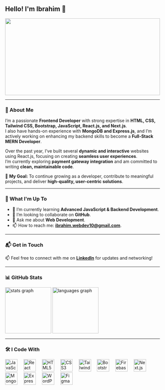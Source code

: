 <h2 align="left">Hello! I'm Ibrahim 👋</h2>

<p align="left">
  <img src="https://static.vecteezy.com/system/resources/previews/013/104/767/non_2x/web-development-programming-languages-css-html-it-ui-programmer-cartoon-character-developing-website-coding-flat-illustration-banner-vector.jpg" width="100%" height="250" />
</p>

---

### 📌 About Me

I’m a passionate **Frontend Developer** with strong expertise in **HTML, CSS, Tailwind CSS, Bootstrap, JavaScript, React.js, and Next.js**.  
I also have hands-on experience with **MongoDB and Express.js**, and I’m actively working on enhancing my backend skills to become a **Full-Stack MERN Developer**.

Over the past year, I’ve built several **dynamic and interactive** websites using React.js, focusing on creating **seamless user experiences**.  
I’m currently exploring **payment gateway integration** and am committed to writing **clean, maintainable code**.

🚀 **My Goal:** To continue growing as a developer, contribute to meaningful projects, and deliver **high-quality, user-centric solutions**.

---

### 🚀 What I'm Up To
- 🌱 I’m currently learning **Advanced JavaScript & Backend Development**.
- 👯 I’m looking to collaborate on **GitHub**.
- 💬 Ask me about **Web Development**.
- 📫 How to reach me: **ibrahim.webdev10@gmail.com**.

---

### 📬 Get in Touch
📫 Feel free to connect with me on **[LinkedIn](https://www.linkedin.com/in/ibrahim-coders/)** for updates and networking!

---

### 📊 GitHub Stats

<div align="left">
  <img src="https://github-readme-stats.vercel.app/api?username=ibrahim-coders&hide_title=false&hide_rank=false&show_icons=true&include_all_commits=true&count_private=true&disable_animations=false&theme=dracula&locale=en&hide_border=false" height="150" alt="stats graph" />
  <img src="https://github-readme-stats.vercel.app/api/top-langs?username=ibrahim-coders&locale=en&hide_title=false&layout=compact&card_width=320&langs_count=5&theme=dracula&hide_border=false" height="150" alt="languages graph" />
</div>

---

### 🛠 I Code With
<div align="left">
  <img src="https://cdn.jsdelivr.net/gh/devicons/devicon/icons/javascript/javascript-original.svg" height="40" alt="JavaScript" />
  <img width="12" />
  <img src="https://cdn.jsdelivr.net/gh/devicons/devicon/icons/react/react-original.svg" height="40" alt="React" />
  <img width="12" />
  <img src="https://cdn.jsdelivr.net/gh/devicons/devicon/icons/html5/html5-original.svg" height="40" alt="HTML5" />
  <img width="12" />
  <img src="https://cdn.jsdelivr.net/gh/devicons/devicon/icons/css3/css3-original.svg" height="40" alt="CSS3" />
  <img width="12" />
  <img src="https://cdn.jsdelivr.net/gh/devicons/devicon/icons/tailwindcss/tailwindcss-original-wordmark.svg" height="40" alt="Tailwind CSS" />
  <img width="12" />
  <img src="https://cdn.jsdelivr.net/gh/devicons/devicon/icons/bootstrap/bootstrap-original.svg" height="40" alt="Bootstrap" />
  <img width="12" />
  <img src="https://cdn.jsdelivr.net/gh/devicons/devicon/icons/firebase/firebase-plain.svg" height="40" alt="Firebase" />
  <img width="12" />
  <img src="https://cdn.jsdelivr.net/gh/devicons/devicon/icons/nextjs/nextjs-original.svg" height="40" alt="Next.js" />
  <img width="12" />
  <img src="https://cdn.jsdelivr.net/gh/devicons/devicon/icons/mongodb/mongodb-original.svg" height="40" alt="MongoDB" />
  <img width="12" />
  <img src="https://cdn.jsdelivr.net/gh/devicons/devicon/icons/express/express-original.svg" height="40" alt="Express.js" />
  <img width="12" />
  <img src="https://cdn.jsdelivr.net/gh/devicons/devicon/icons/wordpress/wordpress-original.svg" height="40" alt="WordPress" />
  <img width="12" />
  <img src="https://cdn.jsdelivr.net/gh/devicons/devicon/icons/figma/figma-original.svg" height="40" alt="Figma" />
</div>
